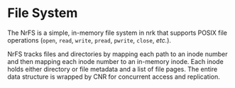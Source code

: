 # File System

The NrFS is a simple, in-memory file system in nrk that supports POSIX file
operations (`open`, `read`, `write`, `pread`, `pwrite`, `close`, *etc.*).

NrFS tracks files and directories by mapping each path to an inode number and
then mapping each inode number to an in-memory inode. Each inode holds either
directory or file metadata and a list of file pages. The entire data structure
is wrapped by CNR for concurrent access and replication.